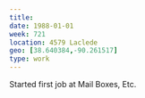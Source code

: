 ```yaml
---
title:
date: 1988-01-01
week: 721
location: 4579 Laclede
geo: [38.640384,-90.261517]
type: work
---
```


Started first job at Mail Boxes, Etc.

